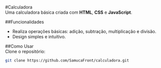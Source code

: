 #Calculadora  
Uma calculadora básica criada com **HTML**, **CSS** e **JavaScript**.

##Funcionalidades  
- Realiza operações básicas: adição, subtração, multiplicação e divisão.  
- Design simples e intuitivo.  

##Como Usar  
Clone o repositório:
```bash
git clone https://github.com/SamucaFront/calculadora.git
